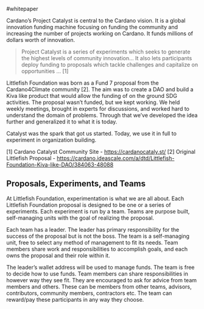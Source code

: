 #whitepaper

Cardano’s Project Catalyst is central to the Cardano vision. It is a global innovation funding machine focusing on funding the community and increasing the number of projects working on Cardano. It funds millions of dollars worth of innovation.

> Project Catalyst is a series of experiments which seeks to generate the highest levels of community innovation… It also lets participants deploy funding to proposals which tackle challenges and capitalize on opportunities … [1]

Littlefish Foundation was born as a Fund 7 proposal from the Cardano4Climate community [2]. The aim was to create a DAO and build a Kiva like product that would allow the funding of on the ground SDG activities. The proposal wasn’t funded, but we kept working. We held weekly meetings, brought in experts for discussions, and worked hard to understand the domain of problems. Through that we’ve developed the idea further and generalized it to what it is today.

Catalyst was the spark that got us started. Today, we use it in full to experiment in organization building. 

[1] Cardano Catalyst Community Site - https://cardanocataly.st/
[2] Original Littlefish Proposal - https://cardano.ideascale.com/a/dtd/Littlefish-Foundation-Kiva-like-DAO/384063-48088

## Proposals, Experiments, and Teams
At Littlefish Foundation, experimentation is what we are all about. Each Littlefish Foundation proposal is designed to be one or a series of experiments. Each experiment is run by a team. Teams are purpose built, self-managing units with the goal of realizing the proposal. 

Each team has a leader. The leader has primary responsibility for the success of the proposal but is not the boss. The team is a self-managing unit, free to select any method of management to fit its needs. Team members share work and responsibilities to accomplish goals, and each owns the proposal and their role within it.

The leader’s wallet address will be used to manage funds. The team is free to decide how to use funds. Team members can share responsibilities in however way they see fit. They are encouraged to ask for advice from team members and others. These can be members from other teams, advisors, contributors, community members, contractors etc. The team can reward/pay these participants in any way they choose.